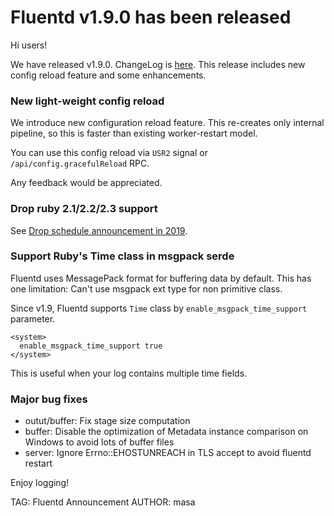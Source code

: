# Fluentd v1.9.0 has been released

Hi users!

We have released v1.9.0. ChangeLog is [here](https://github.com/fluent/fluentd/blob/master/CHANGELOG.md).
This release includes new config reload feature and some enhancements.

### New light-weight config reload

We introduce new configuration reload feature.
This re-creates only internal pipeline, so this is faster than existing worker-restart model.

You can use this config reload via `USR2` signal or `/api/config.gracefulReload` RPC.

Any feedback would be appreciated.

### Drop ruby 2.1/2.2/2.3 support

See [Drop schedule announcement in 2019](https://www.fluentd.org/blog/drop-schedule-announcement-in-2019).

### Support Ruby's Time class in msgpack serde

Fluentd uses MessagePack format for buffering data by default.
This has one limitation: Can't use msgpack ext type for non primitive class.

Since v1.9, Fluentd supports `Time` class by `enable_msgpack_time_support` parameter.

```
<system>
  enable_msgpack_time_support true
</system>
```

This is useful when your log contains multiple time fields.

### Major bug fixes

- outut/buffer: Fix stage size computation
- buffer: Disable the optimization of Metadata instance comparison on Windows to avoid lots of buffer files
- server: Ignore Errno::EHOSTUNREACH in TLS accept to avoid fluentd restart

Enjoy logging!


TAG: Fluentd Announcement
AUTHOR: masa
